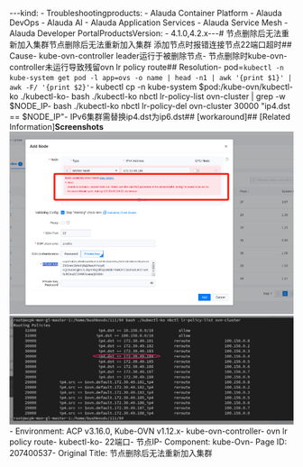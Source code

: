 ---kind:   - Troubleshootingproducts:    - Alauda Container Platform   - Alauda DevOps   - Alauda AI   - Alauda Application Services   - Alauda Service Mesh   - Alauda Developer PortalProductsVersion:   - 4.1.0,4.2.x---<!-- A type of document that involves encountering a fault, diag...it, performing root cause analysis, and providing solutions. --># 节点删除后无法重新加入集群节点删除后无法重新加入集群 添加节点时报错连接节点22端口超时## Cause- kube-ovn-controller leader运行于被删除节点- 节点删除时kube-ovn-controller未运行导致残留ovn lr policy route## Resolution- pod=`kubectl -n kube-system get pod -l app=ovs -o name | head -n1 | awk '{print $1}' | awk -F/ '{print $2}'`- kubectl cp -n kube-system $pod:/kube-ovn/kubectl-ko ./kubectl-ko- bash ./kubectl-ko nbctl lr-policy-list ovn-cluster | grep -w $NODE_IP- bash ./kubectl-ko nbctl lr-policy-del ovn-cluster 30000 "ip4.dst == $NODE_IP"- IPv6集群需替换ip4.dst为ip6.dst## [workaround]## [Related Information]**Screenshots**![](assets/jie-dian-shan-chu-hou-wu-fa-zhong-xin-jia-ru-ji-qun/image-2024-5-10_10-3-37.png)![](assets/jie-dian-shan-chu-hou-wu-fa-zhong-xin-jia-ru-ji-qun/image-2024-5-10_10-8-28.png)- Environment: ACP v3.16.0, Kube-OVN v1.12.x- kube-ovn-controller- ovn lr policy route- kubectl-ko- 22端口- 节点IP- Component: kube-Ovn- Page ID: 207400537- Original Title: 节点删除后无法重新加入集群